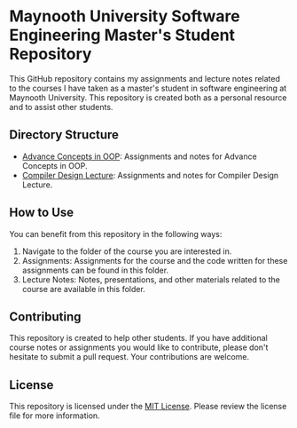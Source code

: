 # Maynooth University Software Engineering Master's Student Repository

This GitHub repository contains my assignments and lecture notes related to the courses I have taken as a master's student in software engineering at Maynooth University. This repository is created both as a personal resource and to assist other students.

## Directory Structure

- [Advance Concepts in OOP](Advance%20Concepts%20in%20OOP/): Assignments and notes for Advance Concepts in OOP.
- [Compiler Design Lecture](Compiler%20Design%20Lecture/): Assignments and notes for Compiler Design Lecture.

## How to Use

You can benefit from this repository in the following ways:

1. Navigate to the folder of the course you are interested in.
2. Assignments: Assignments for the course and the code written for these assignments can be found in this folder.
3. Lecture Notes: Notes, presentations, and other materials related to the course are available in this folder.

## Contributing

This repository is created to help other students. If you have additional course notes or assignments you would like to contribute, please don't hesitate to submit a pull request. Your contributions are welcome.

## License

This repository is licensed under the [MIT License](LICENSE). Please review the license file for more information.
